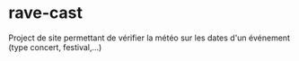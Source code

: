 # rave-cast
Project de site permettant de vérifier la météo sur les dates d'un événement (type concert, festival,...)
